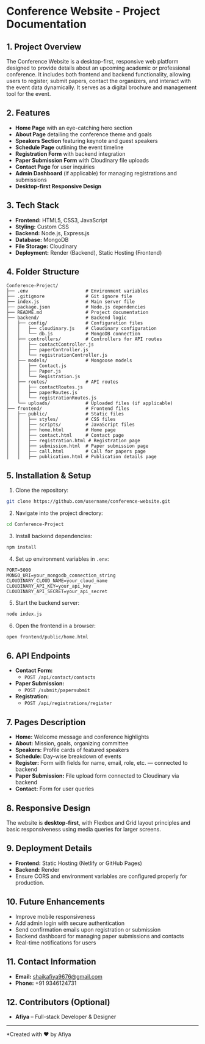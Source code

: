 # Conference Website - Project Documentation

## 1. Project Overview
The Conference Website is a desktop-first, responsive web platform designed to provide details about an upcoming academic or professional conference. It includes both frontend and backend functionality, allowing users to register, submit papers, contact the organizers, and interact with the event data dynamically. It serves as a digital brochure and management tool for the event.

## 2. Features
- **Home Page** with an eye-catching hero section
- **About Page** detailing the conference theme and goals
- **Speakers Section** featuring keynote and guest speakers
- **Schedule Page** outlining the event timeline
- **Registration Form** with backend integration
- **Paper Submission Form** with Cloudinary file uploads
- **Contact Page** for user inquiries
- **Admin Dashboard** (if applicable) for managing registrations and submissions
- **Desktop-first Responsive Design**

## 3. Tech Stack
- **Frontend:** HTML5, CSS3, JavaScript
- **Styling:** Custom CSS
- **Backend:** Node.js, Express.js
- **Database:** MongoDB
- **File Storage:** Cloudinary
- **Deployment:** Render (Backend), Static Hosting (Frontend)

## 4. Folder Structure
```
Conference-Project/
├── .env                     # Environment variables
├── .gitignore               # Git ignore file
├── index.js                 # Main server file
├── package.json             # Node.js dependencies
├── README.md                # Project documentation
├── backend/                 # Backend logic
│   ├── config/              # Configuration files
│   │   ├── cloudinary.js    # Cloudinary configuration
│   │   └── db.js            # MongoDB connection
│   ├── controllers/         # Controllers for API routes
│   │   ├── contactController.js
│   │   ├── paperController.js
│   │   └── registrationController.js
│   ├── models/              # Mongoose models
│   │   ├── Contact.js
│   │   ├── Paper.js
│   │   └── Registration.js
│   ├── routes/              # API routes
│   │   ├── contactRoutes.js
│   │   ├── paperRoutes.js
│   │   └── registrationRoutes.js
│   └── uploads/             # Uploaded files (if applicable)
├── frontend/                # Frontend files
│   ├── public/              # Static files
│   │   ├── styles/          # CSS files
│   │   ├── scripts/         # JavaScript files
│   │   ├── home.html        # Home page
│   │   ├── contact.html     # Contact page
│   │   ├── registration.html # Registration page
│   │   ├── submission.html  # Paper submission page
│   │   ├── call.html        # Call for papers page
│   │   ├── publication.html # Publication details page
```

## 5. Installation & Setup
1. Clone the repository:
```bash
git clone https://github.com/username/conference-website.git
```
2. Navigate into the project directory:
```bash
cd Conference-Project
```
3. Install backend dependencies:
```bash
npm install
```
4. Set up environment variables in `.env`:
```
PORT=5000
MONGO_URI=your_mongodb_connection_string
CLOUDINARY_CLOUD_NAME=your_cloud_name
CLOUDINARY_API_KEY=your_api_key
CLOUDINARY_API_SECRET=your_api_secret
```
5. Start the backend server:
```bash
node index.js
```
6. Open the frontend in a browser:
```bash
open frontend/public/home.html
```

## 6. API Endpoints
- **Contact Form:**
  - `POST /api/contact/contacts`
- **Paper Submission:**
  - `POST /submit/papersubmit`
- **Registration:**
  - `POST /api/registrations/register`

## 7. Pages Description
- **Home:** Welcome message and conference highlights
- **About:** Mission, goals, organizing committee
- **Speakers:** Profile cards of featured speakers
- **Schedule:** Day-wise breakdown of events
- **Register:** Form with fields for name, email, role, etc. — connected to backend
- **Paper Submission:** File upload form connected to Cloudinary via backend
- **Contact:** Form for user queries

## 8. Responsive Design
The website is **desktop-first**, with Flexbox and Grid layout principles and basic responsiveness using media queries for larger screens.

## 9. Deployment Details
- **Frontend:** Static Hosting (Netlify or GitHub Pages)
- **Backend:** Render
- Ensure CORS and environment variables are configured properly for production.

## 10. Future Enhancements
- Improve mobile responsiveness
- Add admin login with secure authentication
- Send confirmation emails upon registration or submission
- Backend dashboard for managing paper submissions and contacts
- Real-time notifications for users

## 11. Contact Information
- **Email:** shaikafiya9676@gmail.com
- **Phone:** +91 9346124731

## 12. Contributors (Optional)
- **Afiya** – Full-stack Developer & Designer

---
*Created with ❤️ by Afiya

